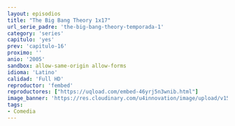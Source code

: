 ```yaml
---
layout: episodios
title: "The Big Bang Theory 1x17"
url_serie_padre: 'the-big-bang-theory-temporada-1'
category: 'series'
capitulo: 'yes'
prev: 'capitulo-16'
proximo: ''
anio: '2005'
sandbox: allow-same-origin allow-forms
idioma: 'Latino'
calidad: 'Full HD'
reproductor: 'fembed'
reproductores: ["https://uqload.com/embed-46yrj5n3wnib.html"]
image_banner: 'https://res.cloudinary.com/u4innovation/image/upload/v1561429447/big-bang-temporada1banner-min_rlp7il.jpg'
tags:
- Comedia
---
```













